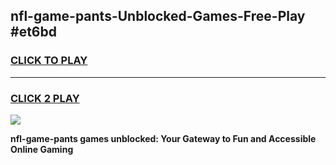 
## nfl-game-pants-Unblocked-Games-Free-Play #et6bd
<h3>
<a href="https://us.freeplayer.one?title=nfl-game-pants&ref=9M">CLICK TO PLAY</a></h3>
<hr>

<h3>
<a href="https://us.freeplayer.one?title=nfl-game-pants&ref=9M">CLICK 2 PLAY</a>
  
</h3>

<a href="https://us.freeplayer.one?title=nfl-game-pants&ref=9M"><img src="https://clearcache.store/games.png"></a>


**nfl-game-pants games unblocked: Your Gateway to Fun and Accessible Online Gaming**
